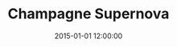 ---
layout: work
title: Champagne Supernova
date: 2015-01-01 12:00:00
category: lightworks
imageURL: /images/lightworks/champagne-supernova.jpg
thumbnailURL: /images/lightworks/champagne-supernova-thumbnail.jpg
medium: Automotive paints, clear cast acrylic, clear coat, custom board and flexi ply, LEDs, 24v power supply, electrical cable, 240v plug, micro controller
dimensions: 1618mm Ø x 63mm D
price: $ 19,500
sold: false
---